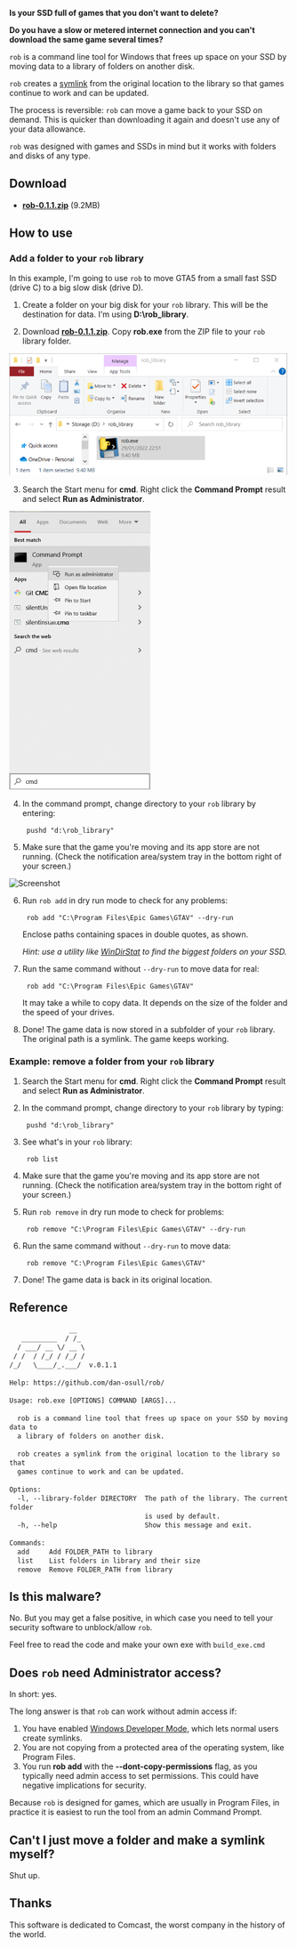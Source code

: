 **Is your SSD full of games that you don't want to delete?**

**Do you have a slow or metered internet connection and you can't download the same game several times?**

`rob` is a command line tool for Windows that frees up space on your SSD by moving data to a library of folders on another disk.

`rob` creates a [symlink](https://en.wikipedia.org/wiki/Symbolic_link) from the original location to the library so that games continue to work and can be updated.

The process is reversible: `rob` can move a game back to your SSD on demand. This is quicker than downloading it again and doesn't use any of your data allowance.

`rob` was designed with games and SSDs in mind but it works with folders and disks of any type.

## Download

- **[rob-0.1.1.zip](https://github.com/dan-osull/rob/releases/download/v0.1.1/rob-v.0.1.1.zip)** (9.2MB)

## How to use

### Add a folder to your `rob` library

In this example, I'm going to use `rob` to move GTA5 from a small fast SSD (drive C) to a big slow disk (drive D).

1. Create a folder on your big disk for your `rob` library. This will be the destination for data. I'm using **D:\rob_library**.

2. Download **[rob-0.1.1.zip](https://github.com/dan-osull/rob/releases/download/v0.1.1/rob-v.0.1.1.zip)**. Copy **rob.exe** from the ZIP file to your `rob` library folder.

![Screenshot](screenshots/exe_in_folder(small).png)

3. Search the Start menu for **cmd**. Right click the **Command Prompt** result and select **Run as Administrator**.

![Screenshot](screenshots/start_menu(small).png)

4. In the command prompt, change directory to your `rob` library by entering:

        pushd "d:\rob_library"

5. Make sure that the game you're moving and its app store are not running. (Check the notification area/system tray in the bottom right of your screen.)

![Screenshot](screenshots/exit_store(small).png)

6. Run `rob add` in dry run mode to check for any problems:

        rob add "C:\Program Files\Epic Games\GTAV" --dry-run

    Enclose paths containing spaces in double quotes, as shown.

    *Hint: use a utility like [WinDirStat](https://windirstat.net/) to find the biggest folders on your SSD.*

7. Run the same command without `--dry-run` to move data for real:

        rob add "C:\Program Files\Epic Games\GTAV"

   It may take a while to copy data. It depends on the size of the folder and the speed of your drives.

8. Done! The game data is now stored in a subfolder of your `rob` library. The original path is a symlink. The game keeps working.

### Example: remove a folder from your `rob` library

1. Search the Start menu for **cmd**. Right click the **Command Prompt** result and select **Run as Administrator**.

2. In the command prompt, change directory to your `rob` library by typing:

        pushd "d:\rob_library"

3. See what's in your `rob` library:

        rob list

4. Make sure that the game you're moving and its app store are not running. (Check the notification area/system tray in the bottom right of your screen.)

5. Run `rob remove` in dry run mode to check for problems:

        rob remove "C:\Program Files\Epic Games\GTAV" --dry-run

6. Run the same command without `--dry-run` to move data:

        rob remove "C:\Program Files\Epic Games\GTAV"

7. Done! The game data is back in its original location.

## Reference

```
               __
   _________  / /_
  / ___/ __ \/ __ \
 / /  / /_/ / /_/ /
/_/   \____/_.___/  v.0.1.1

Help: https://github.com/dan-osull/rob/

Usage: rob.exe [OPTIONS] COMMAND [ARGS]...

  rob is a command line tool that frees up space on your SSD by moving data to
  a library of folders on another disk.

  rob creates a symlink from the original location to the library so that
  games continue to work and can be updated.

Options:
  -l, --library-folder DIRECTORY  The path of the library. The current folder
                                  is used by default.
  -h, --help                      Show this message and exit.

Commands:
  add     Add FOLDER_PATH to library
  list    List folders in library and their size
  remove  Remove FOLDER_PATH from library
```

## Is this malware?

No. But you may get a false positive, in which case you need to tell your security software to unblock/allow `rob`.

Feel free to read the code and make your own exe with `build_exe.cmd`

## Does `rob` need Administrator access?

In short: yes.

The long answer is that `rob` can work without admin access if:

1. You have enabled [Windows Developer Mode](https://docs.microsoft.com/en-us/windows/apps/get-started/enable-your-device-for-development), which lets normal users create symlinks.
2. You are not copying from a protected area of the operating system, like Program Files.
3. You run **rob add** with the **--dont-copy-permissions** flag, as you typically need admin access to set permissions. This could have negative implications for security.

Because `rob` is designed for games, which are usually in Program Files, in practice it is easiest to run the tool from an admin Command Prompt.

## Can't I just move a folder and make a symlink myself?

Shut up.

## Thanks

This software is dedicated to Comcast, the worst company in the history of the world.
